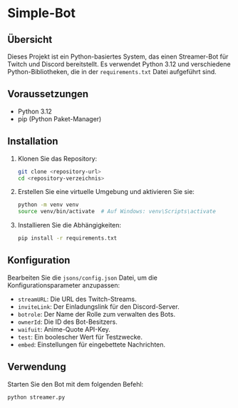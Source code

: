 # Simple-Bot

## Übersicht

Dieses Projekt ist ein Python-basiertes System, das einen Streamer-Bot für Twitch und Discord bereitstellt. Es verwendet Python 3.12 und verschiedene Python-Bibliotheken, die in der `requirements.txt` Datei aufgeführt sind.

## Voraussetzungen

- Python 3.12
- pip (Python Paket-Manager)

## Installation

1. Klonen Sie das Repository:
    ```bash
    git clone <repository-url>
    cd <repository-verzeichnis>
    ```

2. Erstellen Sie eine virtuelle Umgebung und aktivieren Sie sie:
    ```bash
    python -m venv venv
    source venv/bin/activate  # Auf Windows: venv\Scripts\activate
    ```

3. Installieren Sie die Abhängigkeiten:
    ```bash
    pip install -r requirements.txt
    ```

## Konfiguration

Bearbeiten Sie die `jsons/config.json` Datei, um die Konfigurationsparameter anzupassen:
- `streamURL`: Die URL des Twitch-Streams.
- `inviteLink`: Der Einladungslink für den Discord-Server.
- `botrole`: Der Name der Rolle zum verwalten des Bots.
- `ownerId`: Die ID des Bot-Besitzers.
- `waifuit`: Anime-Quote API-Key.
- `test`: Ein boolescher Wert für Testzwecke.
- `embed`: Einstellungen für eingebettete Nachrichten.

## Verwendung

Starten Sie den Bot mit dem folgenden Befehl:
```bash
python streamer.py
